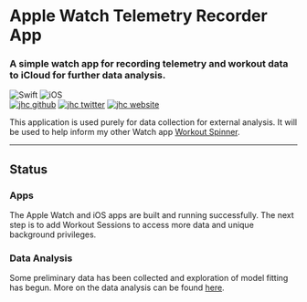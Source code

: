 # Apple Watch Telemetry Recorder App

### A simple watch app for recording telemetry and workout data to iCloud for further data analysis.

![Swift](https://img.shields.io/badge/Swift-Swift_Project-FA7343.svg?style=flat&logo=swift)
![iOS](https://img.shields.io/badge/watchOS-App-999999.svg?style=flat&logo=apple)  
[![jhc github](https://img.shields.io/badge/GitHub-jhrcook-181717.svg?style=flat&logo=github)](https://github.com/jhrcook)
[![jhc twitter](https://img.shields.io/badge/Twitter-@JoshDoesA-00aced.svg?style=flat&logo=twitter)](https://twitter.com/JoshDoesa)
[![jhc website](https://img.shields.io/badge/Website-Joshua_Cook-5087B2.svg?style=flat&logo=telegram)](https://joshuacook.netlify.com)

This application is used purely for data collection for external analysis.
It will be used to help inform my other Watch app [Workout Spinner](https://github.com/jhrcook/Workout-Spinner-watchapp).

---

## Status

### Apps

The Apple Watch and iOS apps are built and running successfully.
The next step is to add Workout Sessions to access more data and unique background privileges.

### Data Analysis

Some preliminary data has been collected and exploration of model fitting has begun.
More on the data analysis can be found [here](TelemetryDataAnalysis/).
